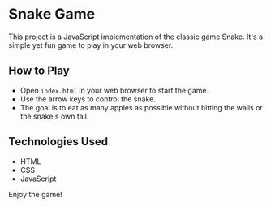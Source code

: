 # Snake Game

This project is a JavaScript implementation of the classic game Snake. It's a simple yet fun game to play in your web browser.

## How to Play

- Open `index.html` in your web browser to start the game.
- Use the arrow keys to control the snake.
- The goal is to eat as many apples as possible without hitting the walls or the snake's own tail.

## Technologies Used

- HTML
- CSS
- JavaScript

Enjoy the game!